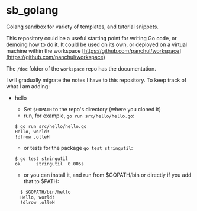 # sb_golang

Golang sandbox for variety of templates, and tutorial snippets.

This repository could be a useful starting point for writing Go code, or demoing how to do it.
It could be used on its own, or deployed on a virtual machine within the workspace [https://github.com/panchul/workspace](https://github.com/panchul/workspace)

The ```/doc``` folder of the ```workspace``` repo has the documentation. 

I will gradually migrate the notes I have to this repository. To keep track of what I am adding:

+ hello
    - Set ```$GOPATH``` to the repo's directory (where you cloned it)
    - run, for example, ```go run src/hello/hello.go```:
        
    ```
    $ go run src/hello/hello.go 
    Hello, world!
    !dlrow ,olleH
    ```

    - or tests for the package ```go test stringutil```:
        
    ```
    $ go test stringutil 
    ok  	stringutil	0.005s
    ```
    
    - or you can install it, and run from $GOPATH/bin or directly if you add that to $PATH:
    
    ```$ go install hello 
      $ $GOPATH/bin/hello
      Hello, world!
      !dlrow ,olleH
     ```
       
